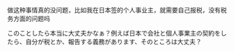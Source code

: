 做这种事情真的没问题，比如我在日本签的个人事业主，就需要自己报税，没有税务方面的问题吗 

このことしたら本当に大丈夫かなぁ？例えば日本で会社と個人事業主の契約をしたら、自分が税とか、報告する義務があります、そのところは大丈夫？
